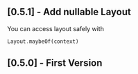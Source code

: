 ## [0.5.1] - Add nullable Layout
You can access layout safely with
```dart
Layout.maybeOf(context)
```


## [0.5.0] - First Version

